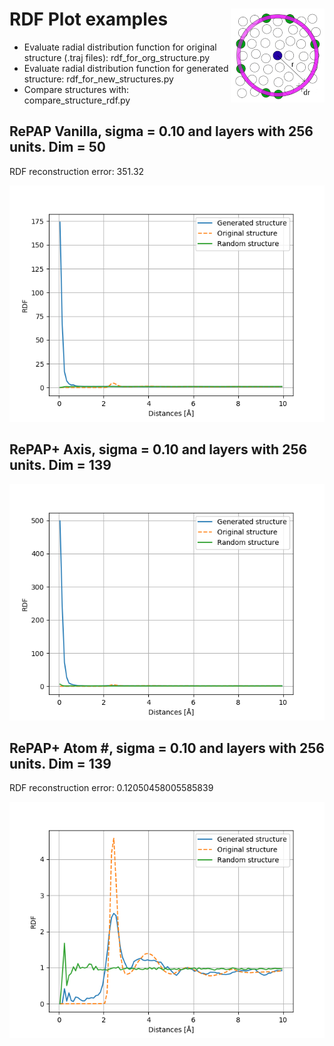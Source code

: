 # RDF Plot examples <img src="https://github.com/wambergo/RePAP/blob/master/radial_distribution_function/rdf_figure.png" align="right" />

- Evaluate radial distribution function for original structure (.traj files): rdf_for_org_structure.py
- Evaluate radial distribution function for generated structure: rdf_for_new_structures.py
- Compare structures with: compare_structure_rdf.py

## RePAP Vanilla, sigma = 0.10 and layers with 256 units. Dim = 50
RDF reconstruction error: 351.32

![Screenshot](plots/compare_vanilla.png)

## RePAP+ Axis, sigma = 0.10 and layers with 256 units. Dim = 139

![Screenshot](plots/compare_vanilla_axis.png)


## RePAP+ Atom #, sigma = 0.10 and layers with 256 units. Dim = 139
RDF reconstruction error: 0.12050458005585839

![Screenshot](plots/compare_s01_40000_l1_256hidden.png)
